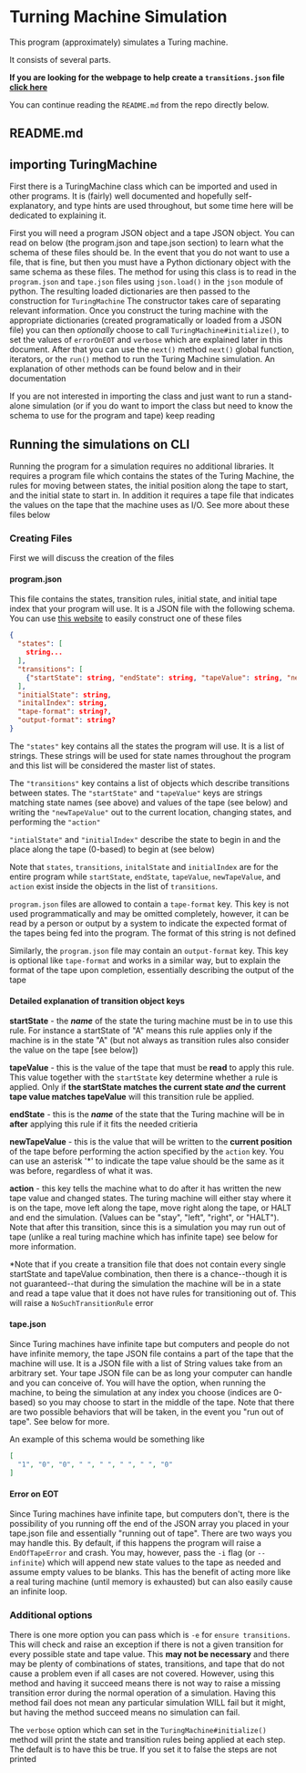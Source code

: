 # Turning Machine Simulation

This program (approximately) simulates a Turing machine.

It consists of several parts.

**If you are looking for the webpage to help create a `transitions.json` file [click here](https://eluni.co/TuringMachine/web/transition-maker.html)**

You can continue reading the `README.md` from the repo directly below.

## README.md

## importing TuringMachine
First there is a TuringMachine class which can be imported and used in other programs.
It is (fairly) well documented and hopefully self-explanatory, and type hints are used throughout,
but some time here will be dedicated to explaining it.

First you will need a program JSON object and a tape JSON object. You can read on below
(the program.json and tape.json section) to learn what the schema of these files should be.
In the event that you do not want to use a file, that is fine, but then you must have a Python
dictionary object with the same schema as these files. The method for using this class is to
read in the `program.json` and `tape.json` files using `json.load()` in the `json` module
of python. The resulting loaded dictionaries are then passed to the construction for `TuringMachine`
The constructor takes care of separating relevant information. Once you construct the turing machine
with the appropriate dictionaries (created programatically or loaded from a JSON file) you can then
*optionally* choose to call `TuringMachine#initialize()`, to set the values of `errorOnEOT` and
`verbose` which are explained later in this document. After that you can use the `next()` method
`next()` global function, iterators, or the `run()` method to run the Turing Machine simulation.
An explanation of other methods can be found below and in their documentation

If you are not interested in importing the class and just want to run a stand-alone
simulation (or if you do want to import the class but need to know the schema to use
for the program and tape) keep reading

## Running the simulations on CLI
Running the program for a simulation requires no additional libraries. It requires a
program file which contains the states of the Turing Machine, the rules for moving
between states, the initial position along the tape to start, and the initial state
to start in. In addition it requires a tape file that indicates the values on the
tape that the machine uses as I/O. See more about these files below

### Creating Files
First we will discuss the creation of the files

#### program.json
This file contains the states, transition rules, initial state, and initial tape index
that your program will use. It is a JSON file with the following schema. You can use
[this website](https://eluni.co/TuringMachine/web/transition-maker.html) to easily construct
one of these files
```json
{
  "states": [
    string...
  ],
  "transitions": [
    {"startState": string, "endState": string, "tapeValue": string, "newTapeValue": string, "action": string}...
  ],
  "initialState": string,
  "initalIndex": string,
  "tape-format": string?,
  "output-format": string?
}
```

The `"states"` key contains all the states the program will use. It is a list of strings.
These strings will be used for state names throughout the program and this list will
be considered the master list of states.

The `"transitions"` key contains a list of objects which describe transitions
between states. The `"startState"` and `"tapeValue"` keys are strings matching
state names (see above) and values of the tape (see below) and writing the
`"newTapeValue"` out to the current location, changing states, and performing the `"action"`

`"intialState"` and `"initialIndex"` describe the state to begin in and the place along the
tape (0-based) to begin at (see below)

Note that `states`, `transitions`, `initalState` and `initialIndex` are for the entire program while `startState`, `endState`, `tapeValue`, `newTapeValue`, and `action` exist inside the objects in the list of `transitions`.

`program.json` files are allowed to contain a `tape-format` key. This key is not used programmatically and
may be omitted completely, however, it can be read by a person or output by a system to indicate the
expected format of the tapes being fed into the program. The format of this string is not defined

Similarly, the `program.json` file may contain an `output-format` key. This key is optional
like `tape-format` and works in a similar way, but to explain the format of the tape upon completion,
essentially describing the output of the tape

#### Detailed explanation of transition object keys
**startState** - the ***name*** of the state the turing machine must be in to use this rule. For instance a startState of "A" means this rule applies only if the machine is in the state "A" (but not always as transition rules also consider the value on the tape
[see below])

**tapeValue** - this is the value of the tape that must be **read** to apply this rule. This value together with the `startState` key determine whether a rule is applied. Only if **the startState matches the current state *and* the current tape value matches tapeValue** will this transition rule be applied.

**endState** - this is the ***name*** of the state that the Turing machine will be in **after** applying this rule if it fits
the needed critieria

**newTapeValue** - this is the value that will be written to the **current position** of the tape before performing the
action specified by the `action` key. You can use an asterisk '*' to indicate the tape value should be the same as it was before, regardless of what it was.

**action** - this key tells the machine what to do after it has written the new tape value and changed states. The turing machine will either stay where it is on the tape, move left along the tape, move right along the tape, or HALT and end the simulation. (Values can be "stay", "left", "right", or "HALT"). Note that after this transition, since this is a simulation you may run out of tape (unlike a real turing machine which has infinite tape) see below for more information.

*Note that if you create a transition file that does not contain every single startState and tapeValue combination, then
there is a chance--though it is not guaranteed--that during the simulation the machine will be in a state and read a
tape value that it does not have rules for transitioning out of. This will raise a `NoSuchTransitionRule` error

#### tape.json
Since Turing machines have infinite tape but computers and people do not have infinite memory, the tape JSON file
contains a part of the tape that the machine will use. It is a JSON file with a list of String values take from an arbitrary set. Your tape JSON file can be as long your computer can handle and you can conceive of. You
will have the option, when running the machine, to being the simulation at any index you choose (indices are 0-based)
so you may choose to start in the middle of the tape. Note that there are two possible behaviors that will be taken,
in the event you "run out of tape". See below for more.

An example of this schema would be something like
```json
[
  "1", "0", "0", " ", " ", " ", " ", "0"
]

```

#### Error on EOT
Since Turing machines have infinite tape, but computers don't, there is the possibility of you running off the end
of the JSON array you placed in your tape.json file and essentially "running out of tape". There are two ways you may handle this. By default, if this happens the program will raise a `EndOfTapeError` and crash. You may, however, pass the
`-i` flag (or `--infinite`) which will append new state values to the tape as needed and assume empty values to be blanks.
This has the benefit of acting more like a real turing machine (until memory is exhausted) but can also easily cause an
infinite loop.

### Additional options

There is one more option you can pass which is `-e` for `ensure transitions`. This will check and raise an exception
if there is not a given transition for every possible state and tape value. This **may not be necessary** and there
may be plenty of combinations of states, transitions, and tape that do not cause a problem even if all cases are not covered.
However, using this method and having it succeed means there is not way to raise a missing transition error
during the normal operation of a simulation. Having this method fail does not mean any particular simulation
WILL fail but it might, but having the method succeed means no simulation can fail.

The `verbose` option which can set in the `TuringMachine#initialize()` method will print the state and transition
rules being applied at each step. The default is to have this be true. If you set it to false the steps are not printed
